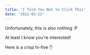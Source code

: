 ```yaml
---
title: 'I Told You Not to Click This'
date: '2022-03-23'
---
```


Unfortunately, this is also nothing :P

At least I know you're interested!

Here is a crisp hi-five ✋